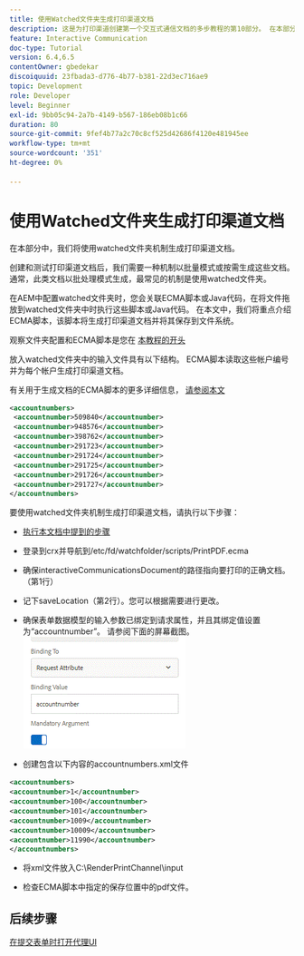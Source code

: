 ```yaml
---
title: 使用Watched文件夹生成打印渠道文档
description: 这是为打印渠道创建第一个交互式通信文档的多步教程的第10部分。 在本部分中，我们将使用watched文件夹机制生成打印渠道文档。
feature: Interactive Communication
doc-type: Tutorial
version: 6.4,6.5
contentOwner: gbedekar
discoiquuid: 23fbada3-d776-4b77-b381-22d3ec716ae9
topic: Development
role: Developer
level: Beginner
exl-id: 9bb05c94-2a7b-4149-b567-186eb08b1c66
duration: 80
source-git-commit: 9fef4b77a2c70c8cf525d42686f4120e481945ee
workflow-type: tm+mt
source-wordcount: '351'
ht-degree: 0%

---
```


# 使用Watched文件夹生成打印渠道文档

在本部分中，我们将使用watched文件夹机制生成打印渠道文档。

创建和测试打印渠道文档后，我们需要一种机制以批量模式或按需生成这些文档。 通常，此类文档以批处理模式生成，最常见的机制是使用watched文件夹。

在AEM中配置watched文件夹时，您会关联ECMA脚本或Java代码，在将文件拖放到watched文件夹中时执行这些脚本或Java代码。 在本文中，我们将重点介绍ECMA脚本，该脚本将生成打印渠道文档并将其保存到文件系统。

观察文件夹配置和ECMA脚本是您在 [本教程的开头](introduction.md)

放入watched文件夹中的输入文件具有以下结构。 ECMA脚本读取这些帐户编号并为每个帐户生成打印渠道文档。

有关用于生成文档的ECMA脚本的更多详细信息， [请参阅本文](/help/forms/interactive-communications/generating-interactive-communications-print-document-using-api-tutorial-use.md)

```xml
<accountnumbers>
 <accountnumber>509840</accountnumber>
 <accountnumber>948576</accountnumber>
 <accountnumber>398762</accountnumber>
 <accountnumber>291723</accountnumber>
 <accountnumber>291724</accountnumber>
 <accountnumber>291725</accountnumber>
 <accountnumber>291726</accountnumber>
 <accountnumber>291727</accountnumber>
</accountnumbers>
```

要使用watched文件夹机制生成打印渠道文档，请执行以下步骤：

* [执行本文档中提到的步骤](/help/forms/adaptive-forms/service-user-tutorial-develop.md)

* 登录到crx并导航到/etc/fd/watchfolder/scripts/PrintPDF.ecma

* 确保interactiveCommunicationsDocument的路径指向要打印的正确文档。（第1行）
* 记下saveLocation（第2行）。您可以根据需要进行更改。
* 确保表单数据模型的输入参数已绑定到请求属性，并且其绑定值设置为“accountnumber”。 请参阅下面的屏幕截图。
  ![请求](assets/requestattributeprintchannel.gif)

* 创建包含以下内容的accountnumbers.xml文件

```xml
<accountnumbers>
<accountnumber>1</accountnumber>
<accountnumber>100</accountnumber>
<accountnumber>101</accountnumber>
<accountnumber>1009</accountnumber>
<accountnumber>10009</accountnumber>
<accountnumber>11990</accountnumber>
</accountnumbers>
```

* 将xml文件放入C:\RenderPrintChannel\input

* 检查ECMA脚本中指定的保存位置中的pdf文件。

## 后续步骤

[在提交表单时打开代理UI](./opening-agent-ui-on-form-submission.md)